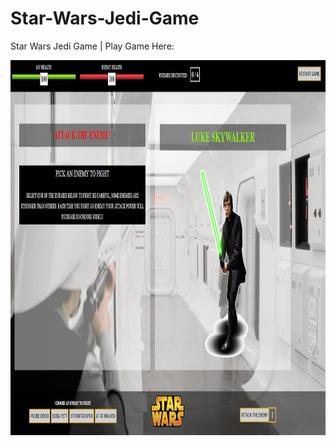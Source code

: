 # Star-Wars-Jedi-Game
Star Wars Jedi Game | Play Game Here:


<img src="https://github.com/sethmh82/Star-Wars-Jedi-Game/blob/master/starwars.JPG" height="600" />

